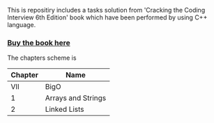 This is repositiry includes a tasks solution from 'Cracking the Coding Interview 6th Edition' book which have been performed by using C++ language.

### [Buy the book here](https://www.amazon.com/Cracking-Coding-Interview-Programming-Questions/dp/0984782850)

The chapters scheme is

| Chapter |       Name           |
|---------|----------------------|
|  VII    |       BigO           |
|   1     |  Arrays and Strings  |
|   2     |     Linked Lists     |